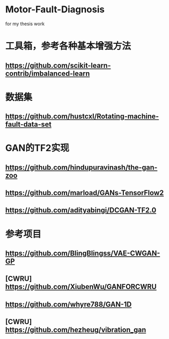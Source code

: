 # Motor-Fault-Diagnosis
for my thesis work
# 工具箱，参考各种基本增强方法
## https://github.com/scikit-learn-contrib/imbalanced-learn
# 数据集
## https://github.com/hustcxl/Rotating-machine-fault-data-set
# GAN的TF2实现
## https://github.com/hindupuravinash/the-gan-zoo
## https://github.com/marload/GANs-TensorFlow2
## https://github.com/adityabingi/DCGAN-TF2.0
# 参考项目
## https://github.com/BlingBlingss/VAE-CWGAN-GP
## [CWRU] https://github.com/XiubenWu/GANFORCWRU
## https://github.com/whyre788/GAN-1D 
## [CWRU] https://github.com/hezheug/vibration_gan
